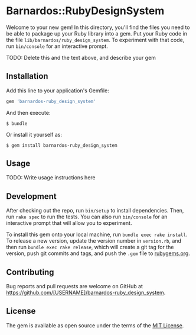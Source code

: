 # Barnardos::RubyDesignSystem

Welcome to your new gem! In this directory, you'll find the files you need to be able to package up your Ruby library into a gem. Put your Ruby code in the file `lib/barnardos/ruby_design_system`. To experiment with that code, run `bin/console` for an interactive prompt.

TODO: Delete this and the text above, and describe your gem

## Installation

Add this line to your application's Gemfile:

```ruby
gem 'barnardos-ruby_design_system'
```

And then execute:

    $ bundle

Or install it yourself as:

    $ gem install barnardos-ruby_design_system

## Usage

TODO: Write usage instructions here

## Development

After checking out the repo, run `bin/setup` to install dependencies. Then, run `rake spec` to run the tests. You can also run `bin/console` for an interactive prompt that will allow you to experiment.

To install this gem onto your local machine, run `bundle exec rake install`. To release a new version, update the version number in `version.rb`, and then run `bundle exec rake release`, which will create a git tag for the version, push git commits and tags, and push the `.gem` file to [rubygems.org](https://rubygems.org).

## Contributing

Bug reports and pull requests are welcome on GitHub at https://github.com/[USERNAME]/barnardos-ruby_design_system.

## License

The gem is available as open source under the terms of the [MIT License](https://opensource.org/licenses/MIT).
